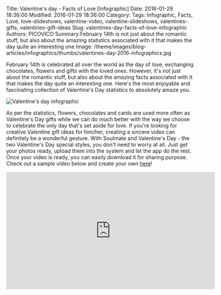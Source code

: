 Title: Valentine&#39;s day - Facts of Love [Infographic]
Date: 2016-01-29 18:36:00
Modified: 2016-01-29 18:36:00
Category: 
Tags: Infographic, Facts, Love, love-slideshows, valentine-video, valentine-slideshows, valentines-gifts, valentines-gift-ideas
Slug: valentines-day-facts-of-love-infographic
Authors: PICOVICO
Summary:February 14th is not just about the romantic stuff, but also about the amazing statistics associated with it that makes the day quite an interesting one
Image: /theme/images/blog-articles/infographics/thumbs/valentines-day-2016-infographics.jpg

February 14th is celebrated all over the world as the day of love, exchanging chocolates, flowers and gifts with the loved ones. However, it&#39;s not just about the romantic stuff, but also about the amazing facts associated with it that makes the day quite an interesting one. Here&#39;s the most enjoyable and fascinating collection of Valentine&#39;s Day statistics to absolutely amaze you.

![Valentine&#39;s day infographic](/theme/images/blog-articles/infographics/valentines-day-2016-infographics.jpg)

As per the statistics, flowers, chocolates and cards are used more often as Valentine&#39;s Day gifts while we can do much better with the way we choose to celebrate the only day that&#39;s set aside for love.
If you&#39;re looking for creative Valentine gift ideas for him/her, creating a sincere video can definitely be a wonderful gesture. With Soulmate and Valentine&#39;s Day - the two Valentine&#39;s Day special styles, you don&#39;t need to worry at all. Just get your photos ready, upload them into the system and let the app do the rest. Once your video is ready, you can easily download it for sharing purpose.
Check out a sample video below and create your own [here](https://web.picovico.com/en/video/styles/love_soulmate)! 

<iframe width="560" height="315" src="https://www.youtube.com/embed/pKIgZnnxzpU" frameborder="0" allowfullscreen></iframe>

